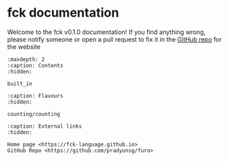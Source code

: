 # fck documentation

Welcome to the fck v0.1.0 documentation! If you find anything wrong, please notify someone or open a pull request to fix
it in the [GitHub repo](https://github.com/fck-laguage/fck-laguage.github.io) for the website

```{toctree}
:maxdepth: 2
:caption: Contents
:hidden:

built_in
```

```{toctree}
:caption: Flavours
:hidden:

counting/counting
```

```{toctree}
:caption: External links
:hidden:

Home page <https://fck-language.github.io>
GitHub Repo <https://github.com/pradyunsg/furo>
```
